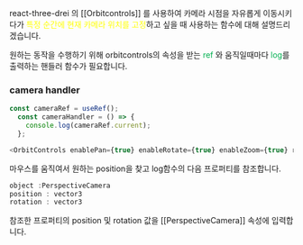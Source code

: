 react-three-drei 의 [[Orbitcontrols]] 를 사용하여 카메라 시점을 자유롭게 이동시키다가 <font color="#ffff00">특정 순간에 현재 카메라 위치를 고정</font>하고 싶을 때 사용하는 함수에 대해 설명드리겠습니다.

원하는 동작을 수행하기 위해 orbitcontrols의 속성을 받는 <font color="#00b050">ref</font> 와 움직일때마다 <font color="#00b050">log</font>를 출력하는 핸들러 함수가 필요합니다.

### camera handler
```js
const cameraRef = useRef();
  const cameraHandler = () => {
    console.log(cameraRef.current);
  };

<OrbitControls enablePan={true} enableRotate={true} enableZoom={true} ref={cameraRef} onChange={cameraHandler} />
```

마우스를 움직여서 원하는 position을 찾고 log함수의 다음 프로퍼티를 참조합니다.

```js
object :PerspectiveCamera
position : vector3
rotation : vector3
```

참조한 프로퍼티의 position 및 rotation 값을 [[PerspectiveCamera]] 속성에 입력합니다.

